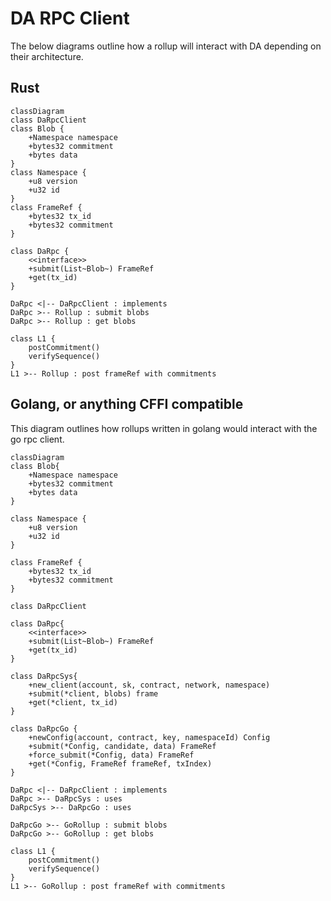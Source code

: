 # DA RPC Client 

The below diagrams outline how a rollup will interact with DA depending on their architecture.


## Rust

```mermaid 
classDiagram 
class DaRpcClient
class Blob {
    +Namespace namespace
    +bytes32 commitment
    +bytes data
}
class Namespace {
    +u8 version
    +u32 id
}
class FrameRef {
    +bytes32 tx_id
    +bytes32 commitment
}

class DaRpc {
    <<interface>>
    +submit(List~Blob~) FrameRef
    +get(tx_id)
}

DaRpc <|-- DaRpcClient : implements
DaRpc >-- Rollup : submit blobs
DaRpc >-- Rollup : get blobs

class L1 {
    postCommitment()
    verifySequence()
}
L1 >-- Rollup : post frameRef with commitments
```

## Golang, or anything CFFI compatible 

This diagram outlines how rollups written in golang would interact with the go rpc client.

```mermaid 
classDiagram 
class Blob{
    +Namespace namespace
    +bytes32 commitment
    +bytes data
}

class Namespace {
    +u8 version
    +u32 id
}

class FrameRef {
    +bytes32 tx_id
    +bytes32 commitment
}

class DaRpcClient

class DaRpc{
    <<interface>>
    +submit(List~Blob~) FrameRef
    +get(tx_id)
}

class DaRpcSys{
    +new_client(account, sk, contract, network, namespace)
    +submit(*client, blobs) frame
    +get(*client, tx_id)
}

class DaRpcGo {
    +newConfig(account, contract, key, namespaceId) Config
    +submit(*Config, candidate, data) FrameRef
    +force_submit(*Config, data) FrameRef
    +get(*Config, FrameRef frameRef, txIndex)
}

DaRpc <|-- DaRpcClient : implements
DaRpc >-- DaRpcSys : uses
DaRpcSys >-- DaRpcGo : uses

DaRpcGo >-- GoRollup : submit blobs
DaRpcGo >-- GoRollup : get blobs

class L1 {
    postCommitment()
    verifySequence()
}
L1 >-- GoRollup : post frameRef with commitments
```
